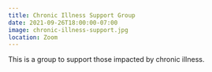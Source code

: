 ```yaml
---
title: Chronic Illness Support Group
date: 2021-09-26T18:00:00-07:00
image: chronic-illness-support.jpg
location: Zoom
---
```


This is a group to support those impacted by chronic illness. 
